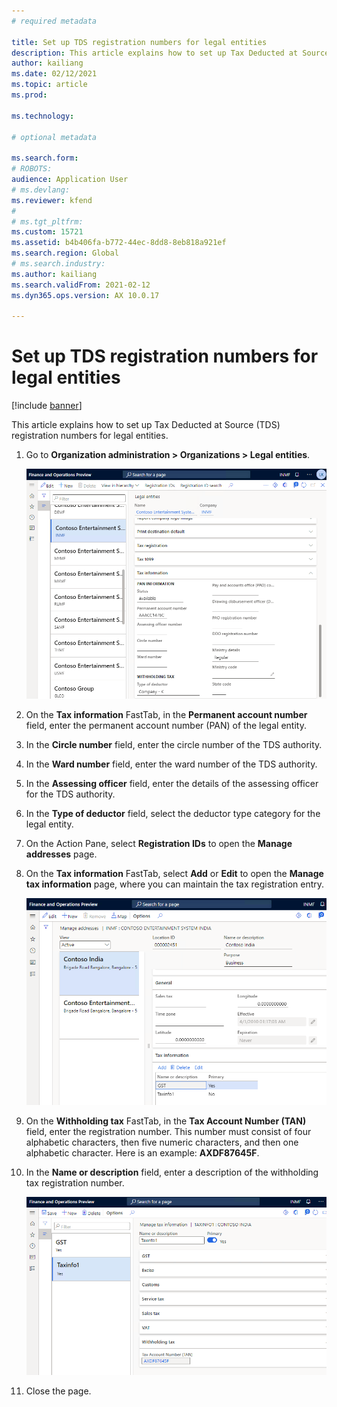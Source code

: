 ```yaml
---
# required metadata

title: Set up TDS registration numbers for legal entities
description: This article explains how to set up Tax Deducted at Source (TDS) registration numbers for legal entities.
author: kailiang
ms.date: 02/12/2021
ms.topic: article
ms.prod: 

ms.technology: 

# optional metadata

ms.search.form: 
# ROBOTS: 
audience: Application User
# ms.devlang: 
ms.reviewer: kfend
# 
# ms.tgt_pltfrm: 
ms.custom: 15721
ms.assetid: b4b406fa-b772-44ec-8dd8-8eb818a921ef
ms.search.region: Global
# ms.search.industry: 
ms.author: kailiang
ms.search.validFrom: 2021-02-12
ms.dyn365.ops.version: AX 10.0.17

---
```

# Set up TDS registration numbers for legal entities

[!include [banner](../includes/banner.md)]

This article explains how to set up Tax Deducted at Source (TDS) registration numbers for legal entities.

1. Go to **Organization administration \> Organizations \> Legal entities**.

    [![Legal entities page.](./media/apac-ind-TDS-4.png)](./media/apac-ind-TDS-4.png)

2. On the **Tax information** FastTab, in the **Permanent account number** field, enter the permanent account number (PAN) of the legal entity.
3. In the **Circle number** field, enter the circle number of the TDS authority.
4. In the **Ward number** field, enter the ward number of the TDS authority.
5. In the **Assessing officer** field, enter the details of the assessing officer for the TDS authority.
6. In the **Type of deductor** field, select the deductor type category for the legal entity.
7. On the Action Pane, select **Registration IDs** to open the **Manage addresses** page.
8. On the **Tax information** FastTab, select **Add** or **Edit** to open the **Manage tax information** page, where you can maintain the tax registration entry.

    [![Manage addresses page.](./media/apac-ind-TDS-5.png)](./media/apac-ind-TDS-5.png)

9. On the **Withholding tax** FastTab, in the **Tax Account Number (TAN)** field, enter the registration number. This number must consist of four alphabetic characters, then five numeric characters, and then one alphabetic character. Here is an example: **AXDF87645F**.
10. In the **Name or description** field, enter a description of the withholding tax registration number.

    [![Manage tax information page.](./media/apac-ind-TDS-5-1.png)](./media/apac-ind-TDS-5-1.png)

11. Close the page.
